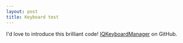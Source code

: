 ```yaml
---
layout: post
title: Keyboard test
---
```


I'd love to introduce this brilliant code!
[IQKeyboardManager](https://github.com/hackiftekhar/IQKeyboardManager) on GitHub.
